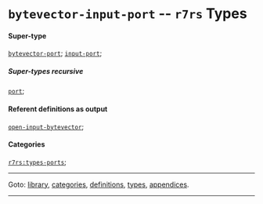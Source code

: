 

<a id='type__r7rs__bytevector-input-port'></a>

# `bytevector-input-port` -- `r7rs` Types


#### Super-type

[`bytevector-port`](../../r7rs/types/bytevector-port.md#type__r7rs__bytevector-port);
[`input-port`](../../r7rs/types/input-port.md#type__r7rs__input-port);


##### Super-types recursive

[`port`](../../r7rs/types/port.md#type__r7rs__port);


#### Referent definitions as output

[`open-input-bytevector`](../../r7rs/definitions/open-input-bytevector.md#definition__r7rs__open-input-bytevector);


#### Categories

[`r7rs:types-ports`](../../r7rs/categories/r7rs_3a_types-ports.md#category__r7rs__r7rs_3a_types-ports);

----

Goto: [library](../../r7rs/_index.md#library__r7rs), [categories](../../r7rs/categories/_index.md#toc__r7rs__categories), [definitions](../../r7rs/definitions/_index.md#toc__r7rs__definitions), [types](../../r7rs/types/_index.md#toc__r7rs__types), [appendices](../../r7rs/appendices/_index.md#toc__r7rs__appendices).

----

